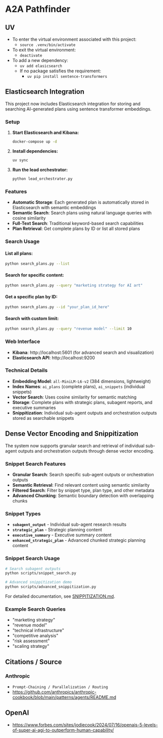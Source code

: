 # A2A Pathfinder

## UV
- To enter the virtual environment associated with this project:
    - `source .venv/bin/activate`
- To exit the virtual environment:
    - `deactivate`
- To add a new dependency:
    - `uv add elasicsearch`
    - If no package satisfies the requirement:
        - `uv pip install sentence-transformers`

## Elasticsearch Integration

This project now includes Elasticsearch integration for storing and searching AI-generated plans using sentence transformer embeddings.

### Setup

1. **Start Elasticsearch and Kibana:**
   ```bash
   docker-compose up -d
   ```

2. **Install dependencies:**
   ```bash
   uv sync
   ```

3. **Run the lead orchestrator:**
   ```bash
   python lead_orchestrater.py
   ```

### Features

- **Automatic Storage**: Each generated plan is automatically stored in Elasticsearch with semantic embeddings
- **Semantic Search**: Search plans using natural language queries with cosine similarity
- **Full-Text Search**: Traditional keyword-based search capabilities
- **Plan Retrieval**: Get complete plans by ID or list all stored plans

### Search Usage

#### List all plans:
```bash
python search_plans.py --list
```

#### Search for specific content:
```bash
python search_plans.py --query "marketing strategy for AI art"
```

#### Get a specific plan by ID:
```bash
python search_plans.py --id "your_plan_id_here"
```

#### Search with custom limit:
```bash
python search_plans.py --query "revenue model" --limit 10
```

### Web Interface

- **Kibana**: http://localhost:5601 (for advanced search and visualization)
- **Elasticsearch API**: http://localhost:9200

### Technical Details

- **Embedding Model**: `all-MiniLM-L6-v2` (384 dimensions, lightweight)
- **Index Names**: `ai_plans` (complete plans), `ai_snippets` (individual snippets)
- **Vector Search**: Uses cosine similarity for semantic matching
- **Storage**: Complete plans with strategic plans, subagent reports, and executive summaries
- **Snippitization**: Individual sub-agent outputs and orchestration outputs stored as searchable snippets

## Dense Vector Encoding and Snippitization

The system now supports granular search and retrieval of individual sub-agent outputs and orchestration outputs through dense vector encoding.

### Snippet Search Features

- **Granular Search**: Search specific sub-agent outputs or orchestration outputs
- **Semantic Retrieval**: Find relevant content using semantic similarity
- **Filtered Search**: Filter by snippet type, plan type, and other metadata
- **Advanced Chunking**: Semantic boundary detection with overlapping chunks

### Snippet Types

- **`subagent_output`** - Individual sub-agent research results
- **`strategic_plan`** - Strategic planning content
- **`executive_summary`** - Executive summary content
- **`enhanced_strategic_plan`** - Advanced chunked strategic planning content

### Snippet Search Usage

```bash
# Search subagent outputs
python scripts/snippet_search.py

# Advanced snippitization demo
python scripts/advanced_snippitization.py
```

For detailed documentation, see [SNIPPITIZATION.md](SNIPPITIZATION.md).

### Example Search Queries

- "marketing strategy"
- "revenue model"
- "technical infrastructure"
- "competitive analysis"
- "risk assessment"
- "scaling strategy"

## Citations / Source
### Anthropic
- `Prompt-Chaining / Parallelization / Routing`
- https://github.com/anthropics/anthropic-cookbook/blob/main/patterns/agents/README.md

## OpenAI
- https://www.forbes.com/sites/jodiecook/2024/07/16/openais-5-levels-of-super-ai-agi-to-outperform-human-capability/



